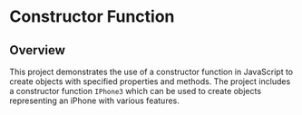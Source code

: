 # Constructor Function

## Overview

This project demonstrates the use of a constructor function in JavaScript to create objects with specified properties and methods. The project includes a constructor function `IPhone3` which can be used to create objects representing an iPhone with various features.
